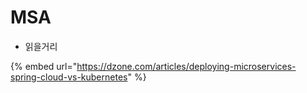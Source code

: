 # MSA

* 읽을거리

{% embed url="https://dzone.com/articles/deploying-microservices-spring-cloud-vs-kubernetes" %}





